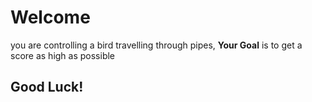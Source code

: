<h1>Welcome</h1>
<p>you are controlling a bird travelling through pipes, <b>Your Goal</b> is to get a score as high as possible</p>
<h2>Good Luck!</h2>
